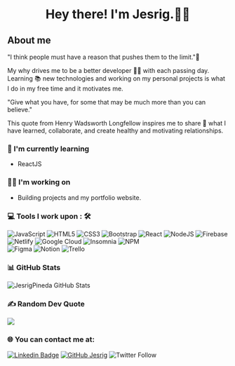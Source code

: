 <h1 align="center"> Hey there! I'm Jesrig.👨‍💻</h1>
<h2><strong>About me</strong></h2>
<p>"I think people must have a reason that pushes them to the limit."🚀

My why drives me to be a better developer 👨‍💻 with each passing day. Learning 📚 new technologies and working on my personal projects is what I do in my free time and it motivates me.
  
"Give what you have, for some that may be much more than you can believe."

This quote from Henry Wadsworth Longfellow inspires me to share 🤝 what I have learned, collaborate, and create healthy and motivating relationships.
</p>

### 🌱 I'm currently learning
- ReactJS

### 👨‍💻 I'm working on
- Building projects and my portfolio website. 

### 💻 Tools I work upon : 🛠
![JavaScript](https://img.shields.io/badge/javascript-%23323330.svg?style=for-the-badge&logo=javascript&logoColor=%23F7DF1E)
![HTML5](https://img.shields.io/badge/html5-%23E34F26.svg?style=for-the-badge&logo=html5&logoColor=white)
![CSS3](https://img.shields.io/badge/css3-%231572B6.svg?style=for-the-badge&logo=css3&logoColor=white)
![Bootstrap](https://img.shields.io/badge/bootstrap-%23563D7C.svg?style=for-the-badge&logo=bootstrap&logoColor=white)
![React](https://img.shields.io/badge/react-%2320232a.svg?style=for-the-badge&logo=react&logoColor=%2361DAFB)
![NodeJS](https://img.shields.io/badge/node.js-6DA55F?style=for-the-badge&logo=node.js&logoColor=white) 
![Firebase](https://img.shields.io/badge/firebase-%23039BE5.svg?style=for-the-badge&logo=firebase) 
![Netlify](https://img.shields.io/badge/netlify-%23000000.svg?style=for-the-badge&logo=netlify&logoColor=#00C7B7) 
![Google Cloud](https://img.shields.io/badge/Google%20Cloud-%234285F4.svg?style=for-the-badge&logo=google-cloud&logoColor=white)
![Insomnia](https://img.shields.io/badge/Insomnia-black?style=for-the-badge&logo=insomnia&logoColor=5849BE) 
![NPM](https://img.shields.io/badge/NPM-%23000000.svg?style=for-the-badge&logo=npm&logoColor=white)  	
![Figma](https://img.shields.io/badge/figma-%23F24E1E.svg?style=for-the-badge&logo=figma&logoColor=white) 
![Notion](https://img.shields.io/badge/Notion-%23000000.svg?style=for-the-badge&logo=notion&logoColor=white) 
![Trello](https://img.shields.io/badge/Trello-%23026AA7.svg?style=for-the-badge&logo=Trello&logoColor=white)

### 📊 GitHub Stats
  <img align="center" alt="JesrigPineda GitHub Stats" src="https://github-readme-stats.vercel.app/api?username=jesrigpineda&show_icons=true&title_color=03fc90&icon_color=03fc90&text_color=03fc90&bg_color=002b19">
  
### ✍️ Random Dev Quote
![](https://quotes-github-readme.vercel.app/api?type=horizontal&theme=dark)

### 🌐 You can contact me at:
[![Linkedin Badge](https://img.shields.io/badge/-Jesrig-blue?style=flat-square&logo=Linkedin&logoColor=white&link=https://www.linkedin.com/in/jesrig-p-b24632174)](https://www.linkedin.com/in/jesrigpineda)
[![GitHub Jesrig](https://img.shields.io/github/followers/jesrigpineda?label=follow&style=social)](https://github.com/jesrigpineda)
![Twitter Follow](https://img.shields.io/twitter/follow/JesrigPineda?style=social)
<br/>

